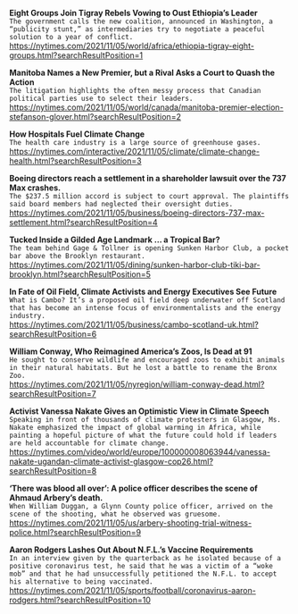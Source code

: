 **Eight Groups Join Tigray Rebels Vowing to Oust Ethiopia’s Leader**\
`The government calls the new coalition, announced in Washington, a “publicity stunt,” as intermediaries try to negotiate a peaceful solution to a year of conflict.`\
https://nytimes.com/2021/11/05/world/africa/ethiopia-tigray-eight-groups.html?searchResultPosition=1

**Manitoba Names a New Premier, but a Rival Asks a Court to Quash the Action**\
`The litigation highlights the often messy process that Canadian political parties use to select their leaders.`\
https://nytimes.com/2021/11/05/world/canada/manitoba-premier-election-stefanson-glover.html?searchResultPosition=2

**How Hospitals Fuel Climate Change**\
`The health care industry is a large source of greenhouse gases.`\
https://nytimes.com/interactive/2021/11/05/climate/climate-change-health.html?searchResultPosition=3

**Boeing directors reach a settlement in a shareholder lawsuit over the 737 Max crashes.**\
`The $237.5 million accord is subject to court approval. The plaintiffs said board members had neglected their oversight duties.`\
https://nytimes.com/2021/11/05/business/boeing-directors-737-max-settlement.html?searchResultPosition=4

**Tucked Inside a Gilded Age Landmark … a Tropical Bar?**\
`The team behind Gage & Tollner is opening Sunken Harbor Club, a pocket bar above the Brooklyn restaurant.`\
https://nytimes.com/2021/11/05/dining/sunken-harbor-club-tiki-bar-brooklyn.html?searchResultPosition=5

**In Fate of Oil Field, Climate Activists and Energy Executives See Future**\
`What is Cambo? It’s a proposed oil field deep underwater off Scotland that has become an intense focus of environmentalists and the energy industry.`\
https://nytimes.com/2021/11/05/business/cambo-scotland-uk.html?searchResultPosition=6

**William Conway, Who Reimagined America’s Zoos, Is Dead at 91**\
`He sought to conserve wildlife and encouraged zoos to exhibit animals in their natural habitats. But he lost a battle to rename the Bronx Zoo.`\
https://nytimes.com/2021/11/05/nyregion/william-conway-dead.html?searchResultPosition=7

**Activist Vanessa Nakate Gives an Optimistic View in Climate Speech**\
`Speaking in front of thousands of climate protesters in Glasgow, Ms. Nakate emphasized the impact of global warming in Africa, while painting a hopeful picture of what the future could hold if leaders are held accountable for climate change.`\
https://nytimes.com/video/world/europe/100000008063944/vanessa-nakate-ugandan-climate-activist-glasgow-cop26.html?searchResultPosition=8

**‘There was blood all over’: A police officer describes the scene of Ahmaud Arbery’s death.**\
`When William Duggan, a Glynn County police officer, arrived on the scene of the shooting, what he observed was gruesome.`\
https://nytimes.com/2021/11/05/us/arbery-shooting-trial-witness-police.html?searchResultPosition=9

**Aaron Rodgers Lashes Out About N.F.L.’s Vaccine Requirements**\
`In an interview given by the quarterback as he isolated because of a positive coronavirus test, he said that he was a victim of a “woke mob” and that he had unsuccessfully petitioned the N.F.L. to accept his alternative to being vaccinated.`\
https://nytimes.com/2021/11/05/sports/football/coronavirus-aaron-rodgers.html?searchResultPosition=10


